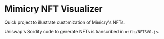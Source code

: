 # Mimicry NFT Visualizer

Quick project to illustrate customization of Mimicry's NFTs.

Uniswap's Solidity code to generate NFTs is transcribed in `utils/NFTSVG.js`.
